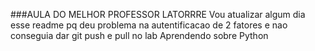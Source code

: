 ###AULA DO MELHOR PROFESSOR LATORRRE
Vou atualizar algum dia esse readme pq deu problema na autentificacao de 2 fatores e nao conseguia dar git push e pull no lab 
Aprendendo sobre Python
